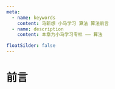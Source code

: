 ```yaml
---
meta:
  - name: keywords
    content: 马新想 小马学习 算法 算法前言
  - name: description
    content: 本章为小马学习专栏 —— 算法 

floatSilder: false
---
```



# 前言


